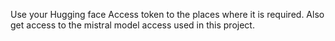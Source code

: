 Use your Hugging face Access token to the places where it is required.
Also get access to the mistral model access used in this project.
